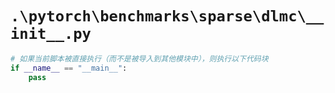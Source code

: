 # `.\pytorch\benchmarks\sparse\dlmc\__init__.py`

```py
# 如果当前脚本被直接执行（而不是被导入到其他模块中），则执行以下代码块
if __name__ == "__main__":
    pass
```